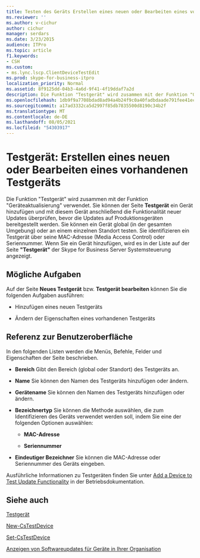 ```yaml
---
title: Testen des Geräts Erstellen eines neuen oder Bearbeiten eines vorhandenen Testgeräts
ms.reviewer: ''
ms.author: v-cichur
author: cichur
manager: serdars
ms.date: 3/23/2015
audience: ITPro
ms.topic: article
f1.keywords:
- CSH
ms.custom:
- ms.lync.lscp.ClientDeviceTestEdit
ms.prod: skype-for-business-itpro
localization_priority: Normal
ms.assetid: 8f9125dd-04b3-4a6d-9f41-4f19ddaf7a2d
description: Die Funktion "Testgerät" wird zusammen mit der Funktion "Geräteaktualisierung" verwendet. Sie können der Seite Testgerät ein Gerät hinzufügen und mit diesem Gerät anschließend die Funktionalität neuer Updates überprüfen, bevor die Updates auf Produktionsgeräten bereitgestellt werden. Sie können ein Gerät global (in der gesamten Umgebung) oder an einem einzelnen Standort testen. Sie identifizieren ein Testgerät über seine MAC-Adresse (Media Access Control) oder Seriennummer. Wenn Sie ein Gerät hinzufügen, wird es in der Liste auf der Seite "Testgerät" der Skype for Business Server Systemsteuerung angezeigt.
ms.openlocfilehash: 1db9f9a7708bdad8ad94a4b24f9c0a40fadbdaade791fee41ecf9dd2deb98d4f
ms.sourcegitcommit: a17ad3332ca5d2997f85db7835500d8190c34b2f
ms.translationtype: MT
ms.contentlocale: de-DE
ms.lasthandoff: 08/05/2021
ms.locfileid: "54303917"
---
```

# <a name="test-device-create-new-or-edit-existing"></a>Testgerät: Erstellen eines neuen oder Bearbeiten eines vorhandenen Testgeräts

Die Funktion "Testgerät" wird zusammen mit der Funktion "Geräteaktualisierung" verwendet. Sie können der Seite **Testgerät** ein Gerät hinzufügen und mit diesem Gerät anschließend die Funktionalität neuer Updates überprüfen, bevor die Updates auf Produktionsgeräten bereitgestellt werden. Sie können ein Gerät global (in der gesamten Umgebung) oder an einem einzelnen Standort testen. Sie identifizieren ein Testgerät über seine MAC-Adresse (Media Access Control) oder Seriennummer. Wenn Sie ein Gerät hinzufügen, wird es in der Liste auf der Seite **"Testgerät"** der Skype for Business Server Systemsteuerung angezeigt.

## <a name="tasks-you-can-perform"></a>Mögliche Aufgaben

Auf der Seite **Neues Testgerät** bzw. **Testgerät bearbeiten** können Sie die folgenden Aufgaben ausführen:

- Hinzufügen eines neuen Testgeräts

- Ändern der Eigenschaften eines vorhandenen Testgeräts

## <a name="ui-reference"></a>Referenz zur Benutzeroberfläche

In den folgenden Listen werden die Menüs, Befehle, Felder und Eigenschaften der Seite beschrieben.

- **Bereich** Gibt den Bereich (global oder Standort) des Testgeräts an.

- **Name** Sie können den Namen des Testgeräts hinzufügen oder ändern.

- **Gerätename** Sie können den Namen des Testgeräts hinzufügen oder ändern.

- **Bezeichnertyp** Sie können die Methode auswählen, die zum Identifizieren des Geräts verwendet werden soll, indem Sie eine der folgenden Optionen auswählen:

  - **MAC-Adresse**

  - **Seriennummer**

- **Eindeutiger Bezeichner** Sie können die MAC-Adresse oder Seriennummer des Geräts eingeben.

Ausführliche Informationen zu Testgeräten finden Sie unter [Add a Device to Test Update Functionality](/previous-versions/office/lync-server-2013/lync-server-2013-create-a-device-to-test-update-functionality) in der Betriebsdokumentation.
## <a name="see-also"></a>Siehe auch

[Testgerät](test-device.md)

[New-CsTestDevice](/powershell/module/skype/new-cstestdevice?view=skype-ps)

[Set-CsTestDevice](/powershell/module/skype/set-cstestdevice?view=skype-ps)

[Anzeigen von Softwareupdates für Geräte in Ihrer Organisation](/previous-versions/office/lync-server-2013/lync-server-2013-view-software-updates-for-devices-in-your-organization)